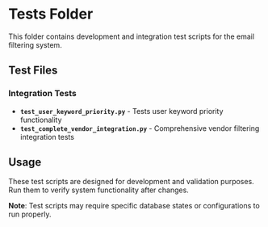 # Tests Folder

This folder contains development and integration test scripts for the email filtering system.

## Test Files

### Integration Tests
- **`test_user_keyword_priority.py`** - Tests user keyword priority functionality
- **`test_complete_vendor_integration.py`** - Comprehensive vendor filtering integration tests

## Usage
These test scripts are designed for development and validation purposes. Run them to verify system functionality after changes.

**Note**: Test scripts may require specific database states or configurations to run properly.